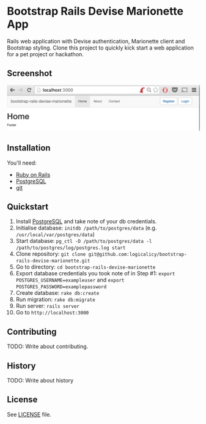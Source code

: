 # Bootstrap Rails Devise Marionette App

Rails web application with Devise authentication, Marionette client and Bootstrap styling. Clone this project to quickly kick start a web application for a pet project or hackathon.

## Screenshot

![alt tag](https://raw.githubusercontent.com/logicalicy/bootstrap-rails-devise-marionette/master/Screenshot.png)

## Installation

You'll need:
- [Ruby on Rails](http://guides.rubyonrails.org/getting_started.html)
- [PostgreSQL](http://www.postgresql.org/)
- [git](http://git-scm.com/)

## Quickstart

1. Install [PostgreSQL](http://www.postgresql.org/) and take note of your db credentials.
2. Initialise database: `initdb /path/to/postgres/data` (e.g. `/usr/local/var/postgres/data`)
3. Start database: `pg_ctl -D /path/to/postgres/data -l /path/to/postgres/log/postgres.log start`
4. Clone repository: `git clone git@github.com:logicalicy/bootstrap-rails-devise-marionette.git`
5. Go to directory: `cd bootstrap-rails-devise-marionette`
6. Export database credentials you took note of in Step #1: `export POSTGRES_USERNAME=exampleuser` and `export POSTGRES_PASSWORD=examplepassword`
7. Create database: `rake db:create`
8. Run migration: `rake db:migrate`
9. Run server: `rails server`
10. Go to `http://localhost:3000`

## Contributing

TODO: Write about contributing.

## History

TODO: Write about history

## License

See [LICENSE](LICENSE) file.
